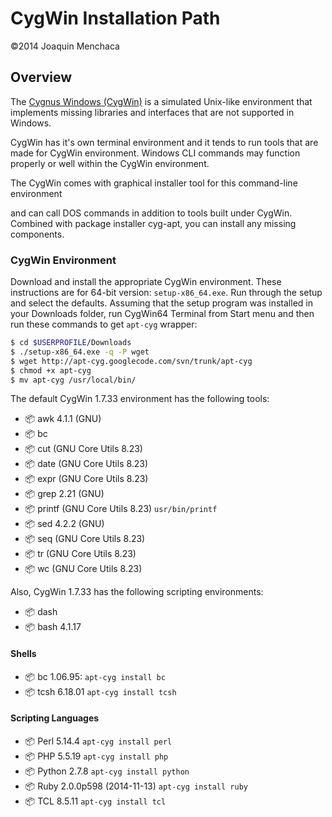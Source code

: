 # CygWin Installation Path

©2014 Joaquin Menchaca

## Overview

The [Cygnus Windows (CygWin)](https://www.cygwin.com/) is a simulated Unix-like environment that implements missing libraries and interfaces that are not supported in Windows.  

CygWin has it's own terminal environment and it tends to run tools that are made for CygWin environment.  Windows CLI commands may function properly or well within the CygWin environment.

The CygWin comes with graphical installer tool for this command-line environment

and can call DOS commands in addition to tools built under CygWin.  Combined with package installer cyg-apt, you can install any missing components.

### CygWin Environment

Download and install the appropriate CygWin environment.  These instructions are for 64-bit version: `setup-x86_64.exe`.  Run through the setup and select the defaults. Assuming that the setup program was installed in your Downloads folder, run CygWin64 Terminal from Start menu and then run these commands to get `apt-cyg` wrapper:

```bash
$ cd $USERPROFILE/Downloads
$ ./setup-x86_64.exe -q -P wget
$ wget http://apt-cyg.googlecode.com/svn/trunk/apt-cyg
$ chmod +x apt-cyg
$ mv apt-cyg /usr/local/bin/
```

The default CygWin 1.7.33 environment has the following tools:

* :package: awk 4.1.1 (GNU)
* :package: bc
* :package: cut (GNU Core Utils 8.23)
* :package: date (GNU Core Utils 8.23)
* :package: expr (GNU Core Utils 8.23)
* :package: grep 2.21 (GNU)
* :package: printf (GNU Core Utils 8.23) `usr/bin/printf`
* :package: sed 4.2.2 (GNU)
* :package: seq (GNU Core Utils 8.23)
* :package: tr (GNU Core Utils 8.23)
* :package: wc (GNU Core Utils 8.23)

Also, CygWin 1.7.33 has the following scripting environments:

* :package: dash
* :package: bash 4.1.17

#### Shells

* :package: bc 1.06.95: `apt-cyg install bc`
* :package: tcsh 6.18.01 `apt-cyg install tcsh`

#### Scripting Languages

* :package: Perl 5.14.4 `apt-cyg install perl`
* :package: PHP 5.5.19 `apt-cyg install php`
* :package: Python 2.7.8 `apt-cyg install python`
* :package: Ruby 2.0.0p598 (2014-11-13) `apt-cyg install ruby`
* :package: TCL 8.5.11 `apt-cyg install tcl`

